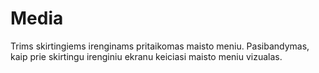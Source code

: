 # Media
Trims skirtingiems irenginams pritaikomas maisto meniu.
Pasibandymas, kaip prie skirtingu irenginiu ekranu keiciasi maisto meniu vizualas.
